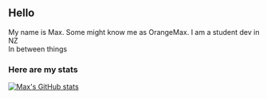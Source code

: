 ## Hello
My name is Max. Some might know me as OrangeMax. I am a student dev in NZ
<br>
In between things
### Here are my stats

[![Max's GitHub stats](https://github-readme-stats.vercel.app/api?username=orangemaxx)](https://github.com/anuraghazra/github-readme-stats)
